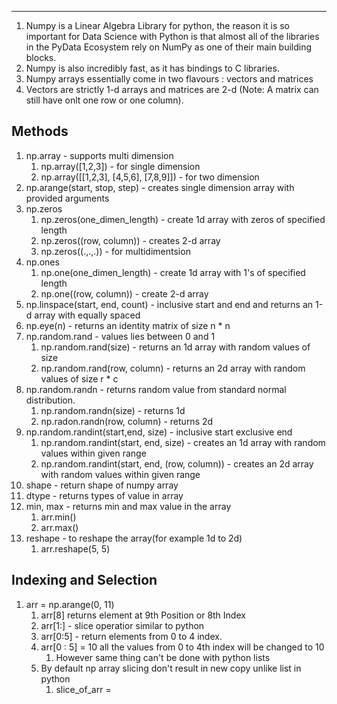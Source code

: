 ----
1. Numpy is a Linear Algebra Library for python, the reason it is so important for Data Science with Python is that almost all of the libraries in the PyData Ecosystem rely on NumPy as one of their main building blocks.
2. Numpy is also incredibly fast, as it has bindings to C libraries.
3.  Numpy arrays essentially come in two flavours : vectors and matrices
4. Vectors are strictly 1-d arrays and matrices are 2-d (Note: A matrix can still have onlt one row or one column).
## Methods
1. np.array - supports multi dimension
    1. np.array([1,2,3]) - for single dimension
    2. np.array([[1,2,3], [4,5,6], [7,8,9]]) - for two dimension
2. np.arange(start, stop, step) - creates single dimension array with provided arguments
3. np.zeros
    1. np.zeros(one_dimen_length) - create 1d array with zeros of specified length
    2. np.zeros((row, column)) - creates 2-d array
    3. np.zeros((.,.,.)) - for multidimentsion
4. np.ones
    1. np.one(one_dimen_length) - create 1d array with 1's of specified length
    2. np.one((row, column)) - create 2-d array
5. np.linspace(start, end, count) - inclusive start and end and returns an 1-d array with equally spaced
6. np.eye(n) - returns an identity matrix of size n * n
7. np.random.rand - values lies between 0 and 1
    1. np.random.rand(size) - returns an 1d array with random values of size
    2. np.random.rand(row, column) - returns an 2d array with random values of size r * c
8. np.random.randn - returns random value from standard normal distribution.
    1. np.random.randn(size) - returns 1d
    2. np.radon.randn(row, column) - returns 2d
9. np.random.randint(start,end, size) - inclusive start exclusive end
    1. np.random.randint(start, end, size) - creates an 1d array with random values within given range
    2. np.random.randint(start, end, (row, column)) - creates an 2d array with random values within given range
10. shape - return shape of numpy array
11. dtype - returns types of value in array
12. min, max - returns min and max value in the array
    1. arr.min()
    2. arr.max()
13. reshape - to reshape the array(for example 1d to 2d)
    1. arr.reshape(5, 5)

## Indexing and Selection
1.  arr  = np.arange(0, 11)
	1. arr[8] returns element at 9th Position or 8th Index
	2. arr[1:] - slice operatior similar to python
	3. arr[0:5] - return elements from 0 to 4 index.
	4. arr[0 : 5] = 10 all the values from 0 to 4th index will be changed to 10
		1. However same thing can't be done with python lists
	5. By default np array slicing don't result in new copy unlike list in python
		1. slice_of_arr = 


